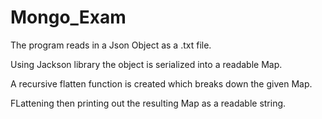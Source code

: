 # Mongo_Exam

The program reads in a Json Object as a .txt file.

Using Jackson library the object is serialized into a readable Map.

A recursive flatten function is created which breaks down the given Map.

FLattening then printing out the resulting Map as a readable string.
